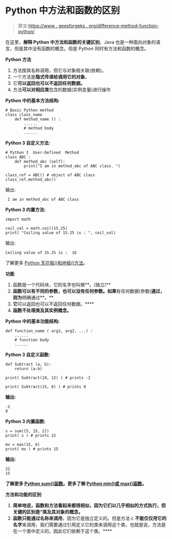 # Python 中方法和函数的区别

> 原文:[https://www . geesforgeks . org/difference-method-function-python/](https://www.geeksforgeeks.org/difference-method-function-python/)

在这里，**解释 Python 中方法和函数的关键区别**。Java 也是一种面向对象的语言，但是其中没有函数的概念。但是 Python 同时有方法和函数的概念。

**Python 方法**

1.  方法按其名称调用，但它与对象相关联(依赖)。
2.  一个方法是**隐式传递给调用它的对象**。
3.  它**可以返回也可以不返回任何数据。**
4.  方法**可以对相应类**包含的数据(实例变量)进行操作

**Python 中的基本方法结构:**

```
# Basic Python method 
class class_name
    def method_name () :
        ......
        # method body
        ......   
```

**Python 3 自定义方法:**

```
# Python 3  User-Defined  Method
class ABC :
    def method_abc (self):
        print("I am in method_abc of ABC class. ")

class_ref = ABC() # object of ABC class
class_ref.method_abc()
```

输出:

```
 I am in method_abc of ABC class
```

**Python 3 内置方法:**

```
import math

ceil_val = math.ceil(15.25)
print( "Ceiling value of 15.25 is : ", ceil_val) 
```

输出:

```
Ceiling value of 15.25 is :  16
```

了解更多 [Python 天花板()和地板()方法](https://www.geeksforgeeks.org/floor-ceil-function-python/)。

**功能**

1.  函数是一个代码块，它的名字也叫做**。(独立)**
2.  **函数可以有不同的参数，也可以没有任何参数。如果**有任何数据(参数)**通过，则为**明确通过**。**
3.  **它**可以返回也可以不返回任何数据。****
4.  **函数不处理类及其实例概念。**

****Python 中的基本功能结构:****

```
def function_name ( arg1, arg2, ...) :
    ......
    # function body
    ......   
```

 ****Python 3 自定义函数:****

```
def Subtract (a, b):
    return (a-b)

print( Subtract(10, 12) ) # prints -2

print( Subtract(15, 6) ) # prints 9
```

**输出:**

```
-2
9 
```

****Python 3 内置函数:****

```
s = sum([5, 15, 2])
print( s ) # prints 22

mx = max(15, 6)
print( mx ) # prints 15
```

**输出:**

```
22
15 
```

**了解更多 [Python sum()函数](https://www.geeksforgeeks.org/sum-function-python/)。更多了解 [Python min()或 max()函数](https://www.geeksforgeeks.org/max-min-python/)。**

****方法和功能的区别****

1.  **简单地说，函数和方法看起来都很相似，因为它们以几乎相似的方式执行，但关键的区别是“**类及其对象**的概念。**
2.  **函数只能通过名称来调用**，因为它是独立定义的。但是方法 c **不能仅仅用它的名字**来调用，我们需要通过引用定义它的类来调用这个类，也就是说，方法是在一个类中定义的，因此它们依赖于这个类。****